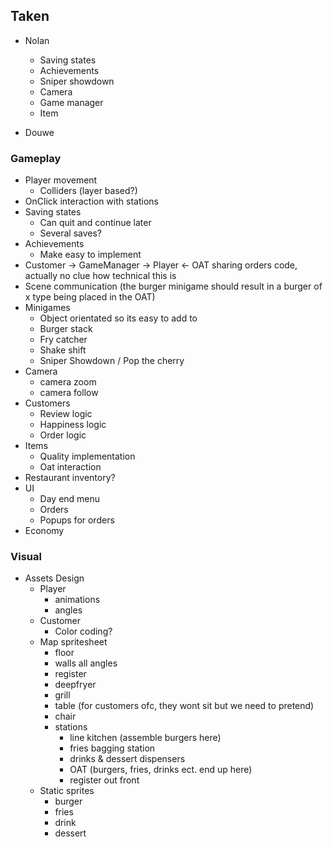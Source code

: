 ## Taken

- Nolan
    - Saving states
    - Achievements
    - Sniper showdown
    - Camera
    - Game manager
    - Item

- Douwe

### Gameplay

- Player movement
    - Colliders (layer based?)
- OnClick interaction with stations
- Saving states
    - Can quit and continue later
    - Several saves?
- Achievements
    - Make easy to implement
- Customer -> GameManager -> Player <- OAT sharing orders code, actually no clue how technical this is
- Scene communication (the burger minigame should result in a burger of x type being placed in the OAT)
- Minigames
    - Object orientated so its easy to add to
    - Burger stack
    - Fry catcher
    - Shake shift
    - Sniper Showdown / Pop the cherry
- Camera
    - camera zoom
    - camera follow
- Customers
    - Review logic
    - Happiness logic
    - Order logic
- Items
    - Quality implementation
    - Oat interaction
- Restaurant inventory?
- UI
    - Day end menu
    - Orders
    - Popups for orders
- Economy


### Visual

- Assets Design
    - Player
        - animations
        - angles
    - Customer
        - Color coding?
    - Map spritesheet
        - floor
        - walls all angles
        - register
        - deepfryer
        - grill
        - table (for customers ofc, they wont sit but we need to pretend)
        - chair
        - stations
            - line kitchen (assemble burgers here)
            - fries bagging station
            - drinks & dessert dispensers
            - OAT (burgers, fries, drinks ect. end up here)
            - register out front
    - Static sprites
        - burger
        - fries
        - drink
        - dessert
